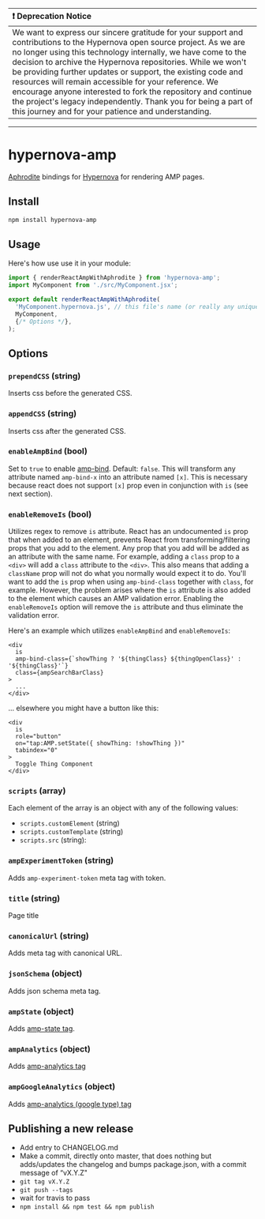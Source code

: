 | :exclamation: Deprecation Notice |
|:-|
|We want to express our sincere gratitude for your support and contributions to the Hypernova open source project. As we are no longer using this technology internally, we have come to the decision to archive the Hypernova repositories. While we won't be providing further updates or support, the existing code and resources will remain accessible for your reference. We encourage anyone interested to fork the repository and continue the project's legacy independently. Thank you for being a part of this journey and for your patience and understanding.|
---

# hypernova-amp

[Aphrodite](https://github.com/Khan/aphrodite) bindings for [Hypernova](https://github.com/airbnb/hypernova)
for rendering AMP pages.

## Install

```sh
npm install hypernova-amp
```

## Usage

Here's how use use it in your module:

```js
import { renderReactAmpWithAphrodite } from 'hypernova-amp';
import MyComponent from './src/MyComponent.jsx';

export default renderReactAmpWithAphrodite(
  'MyComponent.hypernova.js', // this file's name (or really any unique name)
  MyComponent,
  {/* Options */},
);
```


## Options

### `prependCSS` (string)
Inserts css before the generated CSS.

### `appendCSS` (string)
Inserts css after the generated CSS.

### `enableAmpBind` (bool)
Set to `true` to enable [amp-bind](https://www.ampproject.org/docs/reference/components/amp-bind).
Default: `false`.
This will transform any attribute named `amp-bind-x` into an attribute named `[x]`. This is necessary
because react does not support `[x]` prop even in conjunction with `is` (see next section).

### `enableRemoveIs` (bool)
Utilizes regex to remove `is` attribute. React has an undocumented `is` prop that when added to an element,
prevents React from transforming/filtering props that you add to the element. Any prop that you
add will be added as an attribute with the same name. For example, adding a `class` 
prop to a `<div>` will add a `class` attribute to the `<div>`. This also means that adding a 
`className` prop will not do what you normally would expect it to do. You'll want to add the `is`
prop when using `amp-bind-class` together with `class`, for example. However, the problem arises
where the `is` attribute is also added to the element which causes an AMP validation error. Enabling
the `enableRemoveIs` option will remove the `is` attribute and thus eliminate the validation error.

Here's an example which utilizes `enableAmpBind` and `enableRemoveIs`:

```
<div
  is
  amp-bind-class={`showThing ? '${thingClass} ${thingOpenClass}' : '${thingClass}'`}
  class={ampSearchBarClass}
>
  ...
</div>
```

... elsewhere you might have a button like this:

```
<div
  is
  role="button"
  on="tap:AMP.setState({ showThing: !showThing })"
  tabindex="0"
>
  Toggle Thing Component
</div>
 ```

### `scripts` (array)
Each element of the array is an object with any of the following values:
- `scripts.customElement` (string)
- `scripts.customTemplate` (string)
- `scripts.src` (string): 

### `ampExperimentToken` (string)
Adds `amp-experiment-token` meta tag with token.

### `title` (string)
Page title

### `canonicalUrl` (string)
Adds meta tag with canonical URL.

### `jsonSchema` (object)
Adds json schema meta tag.

### `ampState` (object)
Adds [amp-state tag](https://www.ampproject.org/docs/reference/components/amp-bind#initializing-state-with-amp-state).

### `ampAnalytics` (object)
Adds [amp-analytics tag](https://developers.google.com/analytics/devguides/collection/amp-analytics/)

### `ampGoogleAnalytics` (object)
Adds [amp-analytics (google type) tag](https://developers.google.com/analytics/devguides/collection/amp-analytics/)


## Publishing a new release

- Add entry to CHANGELOG.md
- Make a commit, directly onto master, that does nothing but adds/updates the changelog and bumps package.json, with a commit message of “vX.Y.Z"
- `git tag vX.Y.Z`
- `git push --tags`
- wait for travis to pass
- `npm install && npm test && npm publish`
